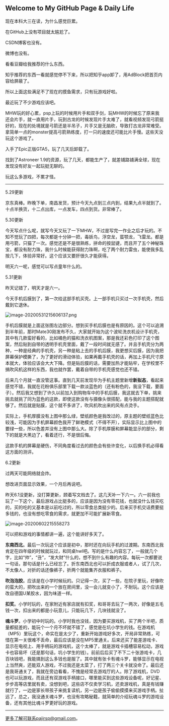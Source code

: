 ## Welcome to My GitHub Page & Daily Life

现在本科大三在读，为什么感觉巨累。

在GitHub上没有项目就太尴尬了。

CSDN博客也没有。

微博也没有。

看看豆瓣给我推荐的什么东西。

知乎推荐的东西一看就感觉停不下来，所以把知乎app卸了，用AdBlock把首页内容给屏蔽了。

所以上面这些满足不了现在的摸鱼需求，只有玩游戏好啦。

最近玩了不少游戏应该吧。

MHW玩的好心累，psp上玩的时候用片手和双手剑，玩MHW的时候忘了原来我还会片手，就一直用片手，玩到古龙的时候发现片手太难了，就看视频发现弓箭挺好的，现在的处境就是弓箭还是半吊子，片手又是无脑砍，导致打古龙非常难受。拿简单一点的monster提高弓箭熟练度，打一只的速度还可能比片手慢。这些天没玩这个游戏了。

入手了Epic正版GTA5，玩了几天后卸载了。

找到了Astroneer 1.9的资源，玩了几天，都能生产了，就差铺路铺满全球，现在发现没有好友一起玩挺无聊的。

玩这么多游戏，不累才怪。

------

5.29更新

京东真棒。昨晚下单，南昌发货，预计今天九点到三点内到，结果九点半就到了。十点半换货，十二点出库，一点发车，四点到货。非常棒了。

5.30更新

今天写点什么呢，就写今天又玩了一下MHW，不过是写完一作业之后才玩的。不知不觉玩了四把，每次都是十分钟一把，毒妖鸟，浮空龙，蛮颚龙，飞雷龙。都是用弓箭，只猫了一次。感觉还是不是很熟练，拼命的按鼠键，而且开了五个神秘珠宝，都没有耐力珠，我什么时候能获得耐力珠啊，吃了两个耐力雷虫，能使我多乱按几下，体验非常好。这个应该又要肝很久才能获得。

明天六一呢，感觉可以写点童年什么的。

5.31更新

昨天记错了，明天才是六一。

今天手机后膜到了，第一次给这部手机买壳。上一部手机只买过一次手机壳，然后戴到它退休。

![image-20200531215606137.png](assets/image-20200531215606137.png)

手机后膜就是上面这张图左边部分。想到买手机后膜也是有原因的。这个可以追溯到半年前，那时Mate30刚发布不久，大家就开始为这个波轮洗衣机设计手机壳，其中有几款蛮好看的，比如橘色的猫和洗衣机图案，那是我还彩色打印了这个图案，然后贴到自带的透明手机壳里面，戴了一段时间就无感了。并且手机壳分为两种，一种是经典的手机壳，另一种是粘上去的手机后膜，我更想买后膜，因为我把屏幕保护模撕了，为了更好的滑动体验，如果再戴手机壳的话，再加上手机尺寸原本就大，体验应该会大大下降。但是贴后膜的话，需要加热才能贴牢，在学校里不搞吹风机这样的东西，我也就作罢，戴着自带的手机壳感觉也还不错。

后来几个月就一直没管这事。直到几天前发现华为手机主题里新增**新拟态**，看起来感觉不错，我就在花粉俱乐部里下载一款淡蓝色的（还有粉色的，我没下载，要面子）。然后我又想到了许久以前加入到购物车中的手机后膜，我这就去下单，挑来挑去就挑了同为蓝色的这款，即使这款没有与摄像头很搭配，能与我的主题搭配就够了。然后就是贴膜，这个就不多讲了，吹风机吹出来的风有点烫手。

实际上，手机厚膜没有上图中那么绿，壁纸颜色是我改过的，原主题的壁纸蓝色比较浅，可能因为手机屏幕颜色我开了鲜艳模式（不得不开），实际显示比上图中的要绿一些，所以色差并没有上图中那么大。除了手机厚膜和屏幕能显示的部分，剩下的就是大黑边了，看着还行，不是很后悔。

这款手机的屏幕是硬伤，不同角度看过去的颜色会有些许变化，以后换手机必得看这方面的测评。

6.2更新

过两天可能网络就会炸。

想改进页面显示效果，一个月后再说吧。

昨天6.1没更新，没打算更新，顾着写文档去了。这几天补一下六一。六一前我也玩了一下这个，最后游戏占比挺多的，应该是因为没有零花钱，也就没什么钱买吃的，买的吃的又基本是以前吃过的，所以零食总类挺少的。后来买手机交话费要挺多钱的，也没有想吃零食的需求，就更加不可能扩展新零食。

![image-20200602215558273](assets/image-20200602215558273.png)

可以把和游戏的事情都讲一遍，这个能讲好多天了。

**东南西北**。最后一次玩这个应该是初中，那时还在向玩手机的过渡期。东南西北我肯定在四年级的时候就玩过，和同桌hwl吧。写的是什么内容忘了，一般就几个字，比如“帅”，“丑”，“发大财”什么的，想不到什么有趣的内容。每玩一次都要说一句话，那句话是什么已经忘了。折东南西北也可以折成衣服或者人，试了几次，不太像人，对折的话还像裤子，折两个就能集齐衣服和裤子。

**吹泡泡胶**。应该是在小学时候玩的。只记得一次，买了一些，在院子里玩，好像吹的蛮大的，把吹出来的一个放在房间里，没一会儿就变小了，不耐玩。这个应该是改自德国U某胶水，因为味道一样。

**扣奖**。小学时玩的，在家附近有家店就有扣奖，和哥哥去玩了一两次，好像是五毛钱一次，扣出来的都是小玩意儿，只能玩几下，几块钱就没了。

**魂斗罗**。小学初中时玩的。小学时我也没钱，因为要买游戏机，买了两个半吧，质量都挺差的，能玩个一个月不坏就不错了，感觉是在坑小学生的钱。在游戏机（MP5）里玩这个，命实在是太少了，重新开始游戏好多次，开局非常熟练，可惜在第一关很难不丢命，最后应该是没在MP5里通关。后来还买了能差游戏卡、显示在电视上、用手柄玩的游戏机，这个太棒了，就是游戏卡插槽容易松动，游戏卡也容易坏（还是那句话，坑小学生的钱）。前前后后买了不下二十张游戏卡，几百块钱吧，我能搞到这么多钱也是服了。其中就有张卡有魂斗罗，能够显示在电视上当然爽，还能双人游戏，不过我还是太菜了，打了两三个关卡就没命了。最后还是我哥通关了，我就在旁边看看，不愧是经常去游戏厅的人。除了游戏机，DVD也可以玩游戏，而且还有双游戏手柄接口，哪里能买到这些游戏设备呢，好记星、步步高等店里就有卖，没想到吧，这些店不仅卖学习机，还卖游戏机，真是有钱赚就行了，一边是家长带孩子来挑复读机，另一边是孩子偷偷摸摸来买游戏手柄。扯远了，总之，我没通关魂斗罗，也没有攻略秘籍，就简单的介绍玩魂斗罗的游戏设备，还有其他比魂斗罗更好玩的游戏。

------

更多了解可联系pajirsp@gmail.com。

